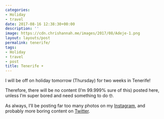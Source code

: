 ```yaml
---
categories:
- Holiday
- travel
date: 2017-08-16 12:38:30+00:00
description: ''
image: https://cdn.chrishannah.me/images/2017/08/Adeje-1.png
layout: layouts/post
permalink: tenerife/
tags:
- Holiday
- travel
- post
title: Tenerife ☀️
---
```


<div class="kg-card-markdown">
<p>I will be off on holiday tomorrow (Thursday) for two weeks in Tenerife!</p>
<p>Therefore, there will be no content (I&#8217;m 99.999% sure of this) posted here, unless I&#8217;m super bored and need something to do 🤓.</p>
<p>As always, I&#8217;ll be posting far too many photos on my <a href="http://instagram/lordchrishannah">Instagram</a>, and probably more boring content on <a href="http://twitter.com/chrishannah">Twitter</a>.</p>
</div>